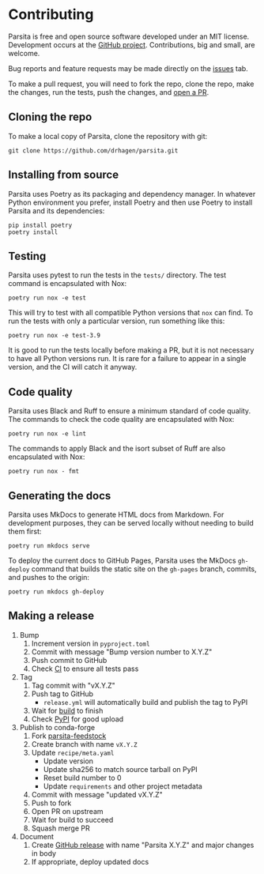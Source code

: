 # Contributing

Parsita is free and open source software developed under an MIT license. Development occurs at the [GitHub project](https://github.com/drhagen/parsita). Contributions, big and small, are welcome.

Bug reports and feature requests may be made directly on the [issues](https://github.com/drhagen/parsita/issues) tab.

To make a pull request, you will need to fork the repo, clone the repo, make the changes, run the tests, push the changes, and [open a PR](https://github.com/drhagen/parsita/pulls).

## Cloning the repo

To make a local copy of Parsita, clone the repository with git:

```shell
git clone https://github.com/drhagen/parsita.git
```

## Installing from source

Parsita uses Poetry as its packaging and dependency manager. In whatever Python environment you prefer, install Poetry and then use Poetry to install Parsita and its dependencies:

```shell
pip install poetry
poetry install
```

## Testing

Parsita uses pytest to run the tests in the `tests/` directory. The test command is encapsulated with Nox:

```shell
poetry run nox -e test
```

This will try to test with all compatible Python versions that `nox` can find. To run the tests with only a particular version, run something like this:

```shell
poetry run nox -e test-3.9
```

It is good to run the tests locally before making a PR, but it is not necessary to have all Python versions run. It is rare for a failure to appear in a single version, and the CI will catch it anyway. 

## Code quality

Parsita uses Black and Ruff to ensure a minimum standard of code quality. The commands to check the code quality are encapsulated with Nox:

```shell
poetry run nox -e lint
```

The commands to apply Black and the isort subset of Ruff are also encapsulated with Nox:

```shell
poetry run nox - fmt
```

## Generating the docs

Parsita uses MkDocs to generate HTML docs from Markdown. For development purposes, they can be served locally without needing to build them first:

```shell
poetry run mkdocs serve
```

To deploy the current docs to GitHub Pages, Parsita uses the MkDocs `gh-deploy` command that builds the static site on the `gh-pages` branch, commits, and pushes to the origin:

```shell
poetry run mkdocs gh-deploy
```

## Making a release

1. Bump
    1. Increment version in `pyproject.toml`
    2. Commit with message "Bump version number to X.Y.Z"
    3. Push commit to GitHub
    4. Check [CI](https://github.com/drhagen/parsita/actions/workflows/ci.yml) to ensure all tests pass
2. Tag
    1. Tag commit with "vX.Y.Z"
    2. Push tag to GitHub
        - `release.yml` will automatically build and publish the tag to PyPI
    3. Wait for [build](https://github.com/drhagen/parsita/actions/workflows/release.yml) to finish
    4. Check [PyPI](https://pypi.org/project/parsita/) for good upload
3. Publish to conda-forge
    1. Fork [parsita-feedstock](https://github.com/conda-forge/parsita-feedstock)
    2. Create branch with name `vX.Y.Z`
    3. Update `recipe/meta.yaml`
        * Update version
        * Update sha256 to match source tarball on PyPI
        * Reset build number to 0
        * Update `requirements` and other project metadata
    4. Commit with message "updated vX.Y.Z"
    5. Push to fork
    6. Open PR on upstream
    7. Wait for build to succeed
    8. Squash merge PR
4. Document
    1. Create [GitHub release](https://github.com/drhagen/parsita/releases) with name "Parsita X.Y.Z" and major changes in body
    2. If appropriate, deploy updated docs
